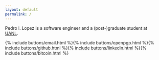 ```yaml
---
layout: default
permalink: /
---
```


Pedro I. Lopez is a software engineer and a (post-)graduate student at
[UANL](http://www.uanl.mx).

{% include buttons/email.html %}{% include buttons/openpgp.html %}{% include buttons/github.html %}{% include buttons/linkedin.html %}{% include buttons/bitcoin.html %}

